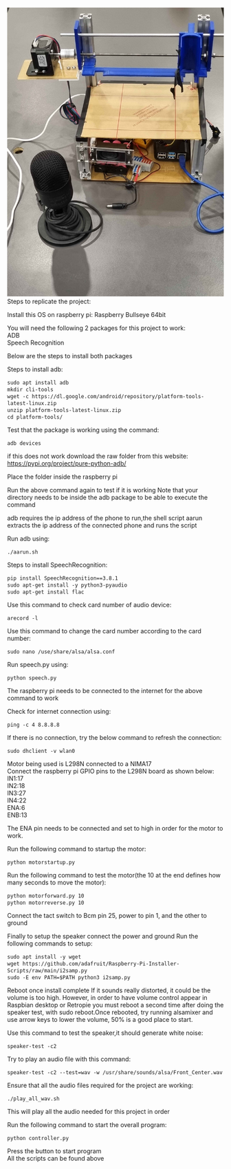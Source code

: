 ![Picture of product](https://github.com/Nabeelkii/Automated-Food-Printer/blob/master/Readme/Product.jpg?raw=true)
Steps to replicate the project:

Install this OS on raspberry pi:
Raspberry Bullseye 64bit

You will need the following 2 packages for this project to work:<br />
ADB<br />
Speech Recognition<br />

Below are the steps to install both packages

Steps to install adb:
```
sudo apt install adb 
mkdir cli-tools
wget -c https://dl.google.com/android/repository/platform-tools-latest-linux.zip
unzip platform-tools-latest-linux.zip 
cd platform-tools/
```
Test that the package is working using the command:
```
adb devices
```
if this does not work download the raw folder from this website:
https://pypi.org/project/pure-python-adb/

Place the folder inside the raspberry pi

Run the above command again to test if it is working
Note that your directory needs to be inside the adb package to be able to execute the command

adb requires the ip address of the phone to run,the shell script aarun extracts the ip address of the connected phone and runs the script

Run adb using:
```
./aarun.sh
```


Steps to install SpeechRecognition:
```
pip install SpeechRecognition==3.8.1
sudo apt-get install -y python3-pyaudio
sudo apt-get install flac
```
Use this command to check card number of audio device:
```
arecord -l
```
Use this command to change the card number according to the card number:
```
sudo nano /use/share/alsa/alsa.conf
```
Run speech.py using:
```
python speech.py
```

The raspberry pi needs to be connected to the internet for the above command to work


Check for internet connection using:

```
ping -c 4 8.8.8.8
```
If there is no connection, try the below command to refresh the connection:
```
sudo dhclient -v wlan0
```

Motor being used is L298N connected to a NIMA17<br />
Connect the raspberry pi GPIO pins to the L298N board as shown below:<br />
IN1:17<br />
IN2:18<br />
IN3:27<br />
IN4:22<br />
ENA:6<br />
ENB:13<br />

The ENA pin needs to be connected and set to high in order for the motor to work. 

Run the following command to startup the motor:
```
python motorstartup.py
```
Run the following command to test the motor(the 10 at the end defines how many seconds to move the motor):
```
python motorforward.py 10     
python motorreverse.py 10
```

Connect the tact switch to Bcm pin 25, power to pin 1, and the other to ground

Finally to setup the speaker connect the power and ground
Run the following commands to setup:
```
sudo apt install -y wget
wget https://github.com/adafruit/Raspberry-Pi-Installer-Scripts/raw/main/i2samp.py
sudo -E env PATH=$PATH python3 i2samp.py
```
Reboot once install complete
If it sounds really distorted, it could be the volume is too high. However, in order to have volume control appear in Raspbian desktop or Retropie you must reboot a second time after doing the speaker test, with sudo reboot.Once rebooted, try running alsamixer and use arrow keys to lower the volume, 50% is a good place to start.

Use this command to test the speaker,it should generate white noise:
```
speaker-test -c2
```
Try to play an audio file with this command:
```
speaker-test -c2 --test=wav -w /usr/share/sounds/alsa/Front_Center.wav
```

Ensure that all the audio files required for the project are working:
```
./play_all_wav.sh
```
This will play all the audio needed for this project in order

Run the following command to start the overall program:
```
python controller.py
```
Press the button to start program<br />
All the scripts can be found above
